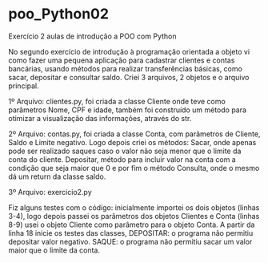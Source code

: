 # poo_Python02
Exercício 2 aulas de introdução a POO com Python

No segundo exercício de introdução à programação orientada a objeto vi como fazer uma pequena aplicação para cadastrar clientes e contas bancárias, usando métodos para realizar transferências básicas, como sacar, depositar e consultar saldo. Criei 3 arquivos, 2 objetos e o arquivo principal.

1º Arquivo: clientes.py, foi criada a classe Cliente onde teve como parâmetros Nome, CPF e idade, também foi construído um método para otimizar a visualização das informações, através do str.

2º Arquivo: contas.py, foi criada a classe Conta, com parâmetros de Cliente, Saldo e Limite negativo. Logo depois criei os métodos: Sacar, onde apenas pode ser realizado saques caso o valor não seja menor que o limite da conta do cliente. Depositar, método para incluir valor na conta com a condição que seja maior que 0 e por fim o método Consulta, onde o mesmo dá um return da classe saldo.

3º Arquivo: exercicio2.py

Fiz alguns testes com o código: inicialmente importei os dois objetos (linhas 3-4), logo depois passei os parâmetros dos objetos Clientes e Conta (linhas 8-9) usei o objeto Cliente como parâmetro para o objeto Conta. A partir da linha 18 inicie os testes das classes, DEPOSITAR: o programa não permitiu depositar valor negativo. SAQUE: o programa não permitiu sacar um valor maior que o limite da conta.
